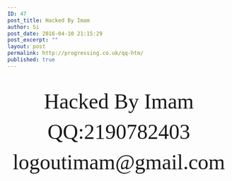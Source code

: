 ```yaml
---
ID: 47
post_title: Hacked By Imam
author: Si
post_date: 2016-04-10 21:15:29
post_excerpt: ""
layout: post
permalink: http://progressing.co.uk/qq-htm/
published: true
---
```

<p align="center"></p><pre>&nbsp;</pre><div align="center"><p align="center" class="auto-style2">
	<font face="verdana" size="9">Hacked By Imam</font></p>
	<p align="center" class="auto-style2">
	<font face="verdana" size="9">QQ:2190782403 </font></p><p align="center"><font face="verdana" size="9"><span class="auto-style2">logoutimam@gmail.com</span></font><br class="auto-style1"><font face="verdana" size="5"><span class="auto-style2"></span></font><br></p>